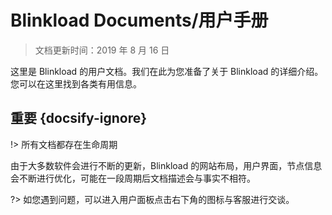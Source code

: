 # Blinkload Documents/用户手册
> 文档更新时间：2019 年 8 月 16 日

这里是 Blinkload 的用户文档。我们在此为您准备了关于 Blinkload 的详细介绍。您可以在这里找到各类有用信息。

## 重要 {docsify-ignore}
!> 所有文档都存在生命周期

由于大多数软件会进行不断的更新，Blinkload 的网站布局，用户界面，节点信息会不断进行优化，可能在一段周期后文档描述会与事实不相符。

?> 如您遇到问题，可以进入用户面板点击右下角的图标与客服进行交谈。
